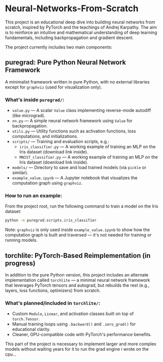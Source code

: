 # Neural-Networks-From-Scratch

This project is an educational deep dive into building neural networks from scratch, inspired by PyTorch and the teachings of Andrej Karpathy. The aim is to reinforce an intuitive and mathematical understanding of deep learning fundamentals, including backpropagation and gradient descent.

The project currently includes two main components:

## puregrad: Pure Python Neural Network Framework

A minimalist framework written in pure Python, with no external libraries except for `graphviz` (used for visualization only).

### What's inside `puregrad/`:
- `value.py` — A scalar `Value` class implementing reverse-mode autodiff (like micrograd).
- `nn.py` — A simple neural network framework using `Value` for backpropagation.
- `utils.py` — Utility functions such as activation functions, loss computations, and initializations.
- `scripts/` — Training and evaluation scripts, e.g.:
  - `iris_classifier.py` — A working example of training an MLP on the Iris dataset (download link inside).
  - `MNIST_classifier.py` — A working example of training an MLP on the Iris dataset (download link inside).
- `models/` — Directory to save and load trained models (via `pickle` or similar).
- `example_value.ipynb` — A Jupyter notebook that visualizes the computation graph using `graphviz`.

### How to run an example:

From the project root, run the following command to train a model on the Iris dataset:
```bash
python -m puregrad.scripts.iris_classifier
```

Note: `graphviz` is only used inside `example_value.ipynb` to show how the computation graph is built and traversed — it's not needed for training or running models.

## torchlite: PyTorch-Based Reimplementation (in progress)

In addition to the pure Python version, this project includes an alternate implementation called `torchlite` — a minimal neural network framework that leverages PyTorch tensors and autograd, but rebuilds the rest (e.g., layers, loss functions, optimizers) from scratch.

### What's planned/included in `torchlite/`:
- Custom `Module`, `Linear`, and activation classes built on top of `torch.Tensor`.
- Manual training loops using `.backward()` and `.zero_grad()` for educational clarity.
- Cleaner, GPU-compatible code with PyTorch's performance benefits.

This part of the project is necessary to implement larger and more complex models without waiting years for it to run the grad engine i wrote on the cpu...
